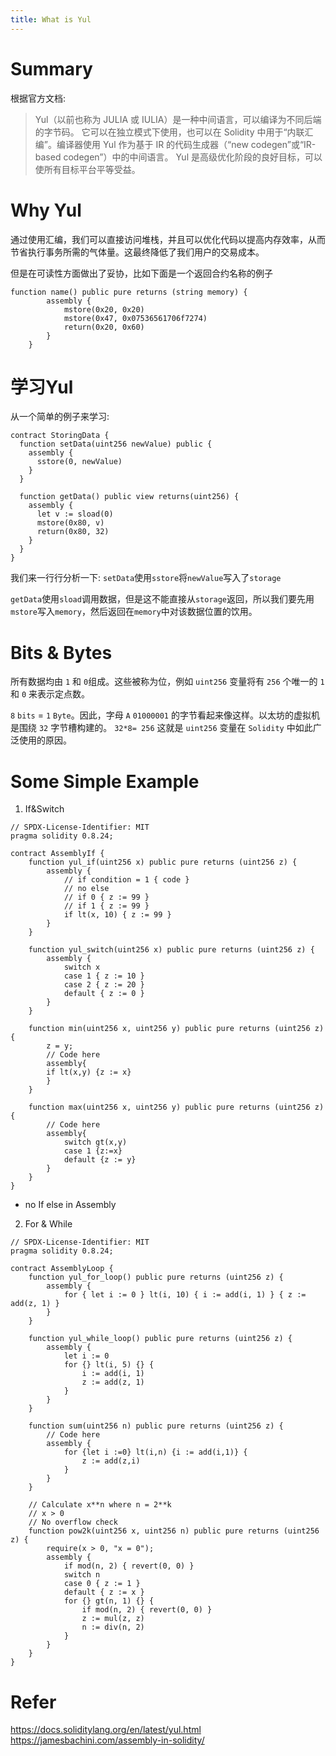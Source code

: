 ```yaml
---
title: What is Yul
---
```


# Summary

根据官方文档:
> Yul（以前也称为 JULIA 或 IULIA）是一种中间语言，可以编译为不同后端的字节码。
> 它可以在独立模式下使用，也可以在 Solidity 中用于“内联汇编”。编译器使用 Yul 作为基于 IR 的代码生成器（“new codegen”或“IR-based codegen”）中的中间语言。 Yul 是高级优化阶段的良好目标，可以使所有目标平台平等受益。

# Why Yul
通过使用汇编，我们可以直接访问堆栈，并且可以优化代码以提高内存效率，从而节省执行事务所需的气体量。这最终降低了我们用户的交易成本。

但是在可读性方面做出了妥协，比如下面是一个返回合约名称的例子
```solidity
function name() public pure returns (string memory) {
        assembly {
            mstore(0x20, 0x20)
            mstore(0x47, 0x07536561706f7274)
            return(0x20, 0x60)
        }
    }
```
# 学习Yul
从一个简单的例子来学习:
```solidity
contract StoringData {
  function setData(uint256 newValue) public {
    assembly {
      sstore(0, newValue)
    }
  }

  function getData() public view returns(uint256) {
    assembly {
      let v := sload(0)
      mstore(0x80, v)
      return(0x80, 32)
    }
  }
}
```
我们来一行行分析一下:
`setData`使用`sstore`将`newValue`写入了`storage`

`getData`使用`sload`调用数据，但是这不能直接从`storage`返回，所以我们要先用`mstore`写入`memory`，然后返回在`memory`中对该数据位置的饮用。

# Bits & Bytes
所有数据均由 `1` 和 `0`组成。这些被称为位，例如 `uint256` 变量将有 `256` 个唯一的 `1` 和 `0` 来表示定点数。

`8` `bits` = `1` `Byte`。因此，字母 `A` `01000001` 的字节看起来像这样。以太坊的虚拟机是围绕 `32` 字节槽构建的。 `32*8= 256` 这就是 `uint256` 变量在 `Solidity` 中如此广泛使用的原因。

# Some Simple Example
1. If&Switch
```solidity
// SPDX-License-Identifier: MIT
pragma solidity 0.8.24;

contract AssemblyIf {
    function yul_if(uint256 x) public pure returns (uint256 z) {
        assembly {
            // if condition = 1 { code }
            // no else
            // if 0 { z := 99 }
            // if 1 { z := 99 }
            if lt(x, 10) { z := 99 }
        }
    }

    function yul_switch(uint256 x) public pure returns (uint256 z) {
        assembly {
            switch x
            case 1 { z := 10 }
            case 2 { z := 20 }
            default { z := 0 }
        }
    }

    function min(uint256 x, uint256 y) public pure returns (uint256 z) {
        z = y;
        // Code here
        assembly{
        if lt(x,y) {z := x}
        }
    }

    function max(uint256 x, uint256 y) public pure returns (uint256 z) {
        // Code here
        assembly{
            switch gt(x,y)
            case 1 {z:=x}
            default {z := y}
        }
    }
}
```
- no If else in Assembly

2. For & While
```solidity
// SPDX-License-Identifier: MIT
pragma solidity 0.8.24;

contract AssemblyLoop {
    function yul_for_loop() public pure returns (uint256 z) {
        assembly {
            for { let i := 0 } lt(i, 10) { i := add(i, 1) } { z := add(z, 1) }
        }
    }

    function yul_while_loop() public pure returns (uint256 z) {
        assembly {
            let i := 0
            for {} lt(i, 5) {} {
                i := add(i, 1)
                z := add(z, 1)
            }
        }
    }

    function sum(uint256 n) public pure returns (uint256 z) {
        // Code here
        assembly {
            for {let i :=0} lt(i,n) {i := add(i,1)} {
                z := add(z,i)
            }
        }
    }

    // Calculate x**n where n = 2**k
    // x > 0
    // No overflow check
    function pow2k(uint256 x, uint256 n) public pure returns (uint256 z) {
        require(x > 0, "x = 0");
        assembly {
            if mod(n, 2) { revert(0, 0) }
            switch n
            case 0 { z := 1 }
            default { z := x }
            for {} gt(n, 1) {} {
                if mod(n, 2) { revert(0, 0) }
                z := mul(z, z)
                n := div(n, 2)
            }
        }
    }
}
```
# Refer
https://docs.soliditylang.org/en/latest/yul.html
https://jamesbachini.com/assembly-in-solidity/
